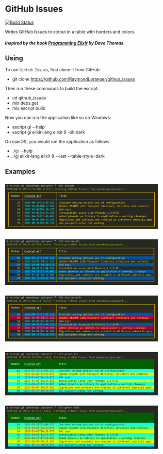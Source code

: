 # GitHub Issues

[![Build Status](https://travis-ci.org/RaymondLoranger/github_issues.svg?branch=master)](https://travis-ci.org/RaymondLoranger/github_issues)

Writes GitHub Issues to stdout in a table with borders and colors.

##### Inspired by the book [Programming Elixir](https://pragprog.com/book/elixir16/programming-elixir-1-6) by Dave Thomas.

## Using

To use `GitHub Issues`, first clone it from GitHub:

  - git clone https://github.com/RaymondLoranger/github_issues

Then run these commands to build the escript:

  - cd github_issues
  - mix deps.get
  - mix escript.build

Now you can run the application like so on Windows:

  - escript gi --help
  - escript gi elixir-lang elixir 9 -blt dark

On macOS, you would run the application as follows:

  - ./gi --help
  - ./gi elixir-lang elixir 9 --last --table-style=dark

## Examples
## ![medium](images/medium.png)
## ![medium_alt](images/medium_alt.png)
## ![medium_mult](images/medium_mult.png)
## ![green_alt](images/green_alt.png)
## ![green_mult](images/green_mult.png)
